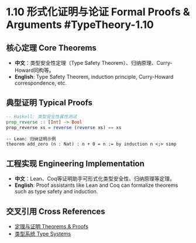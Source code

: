 # 1.10 形式化证明与论证 Formal Proofs & Arguments #TypeTheory-1.10

## 核心定理 Core Theorems

- **中文**：类型安全性定理（Type Safety Theorem）、归纳原理、Curry-Howard同构等。
- **English**: Type Safety Theorem, induction principle, Curry-Howard correspondence, etc.

## 典型证明 Typical Proofs

```haskell
-- Haskell: 类型安全性属性测试
prop_reverse :: [Int] -> Bool
prop_reverse xs = reverse (reverse xs) == xs
```

```lean
-- Lean: 归纳证明示例
theorem add_zero (n : Nat) : n + 0 = n := by induction n <;> simp
```

## 工程实现 Engineering Implementation

- **中文**：Lean、Coq等证明助手可形式化类型安全性、归纳原理等定理。
- **English**: Proof assistants like Lean and Coq can formalize theorems such as type safety and induction.

## 交叉引用 Cross References

- [定理与证明 Theorems & Proofs](../Theorems_Proofs/README.md)
- [类型系统 Type Systems](../TypeSystems/README.md)
